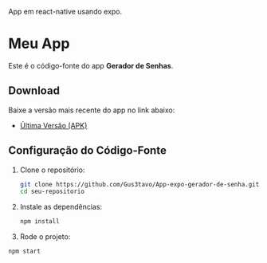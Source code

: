 App em react-native usando expo.

# Meu App

Este é o código-fonte do app **Gerador de Senhas**.

## Download

Baixe a versão mais recente do app no link abaixo:

- [Última Versão (APK)](https://github.com/Gus3tavo/App-expo-gerador-de-senha/releases)

## Configuração do Código-Fonte

1. Clone o repositório:
   ```bash
   git clone https://github.com/Gus3tavo/App-expo-gerador-de-senha.git
   cd seu-repositorio
2. Instale as dependências:
   ```bash
   npm install
3. Rode o projeto:
  ```bash
  npm start


